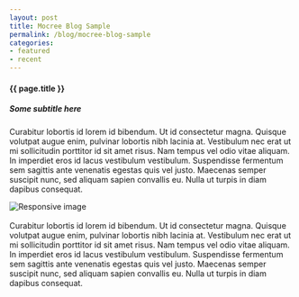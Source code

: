 ```yaml
---
layout: post
title: Mocree Blog Sample
permalink: /blog/mocree-blog-sample
categories: 
- featured
- recent
---
```

<div class="post-header"></div>
<h4 class="post-title blog-title text-center">{{ page.title }}</h4>
<h5 class="custom-subtitle text-center">Some subtitle here</h5>

Curabitur lobortis id lorem id bibendum. Ut id consectetur magna. Quisque volutpat augue enim, pulvinar lobortis nibh lacinia at. Vestibulum nec erat ut mi sollicitudin porttitor id sit amet risus. Nam tempus vel odio vitae aliquam. In imperdiet eros id lacus vestibulum vestibulum. Suspendisse fermentum sem sagittis ante venenatis egestas quis vel justo. Maecenas semper suscipit nunc, sed aliquam sapien convallis eu. Nulla ut turpis in diam dapibus consequat.
<br>
<div id="banner-img">
  <img src="{{ site.baseurl }}/assets/studio.jpg" class="img-responsive center-block" alt="Responsive image">
</div>
<br>
Curabitur lobortis id lorem id bibendum. Ut id consectetur magna. Quisque volutpat augue enim, pulvinar lobortis nibh lacinia at. Vestibulum nec erat ut mi sollicitudin porttitor id sit amet risus. Nam tempus vel odio vitae aliquam. In imperdiet eros id lacus vestibulum vestibulum. Suspendisse fermentum sem sagittis ante venenatis egestas quis vel justo. Maecenas semper suscipit nunc, sed aliquam sapien convallis eu. Nulla ut turpis in diam dapibus consequat.
<div class="post-footer"></div>